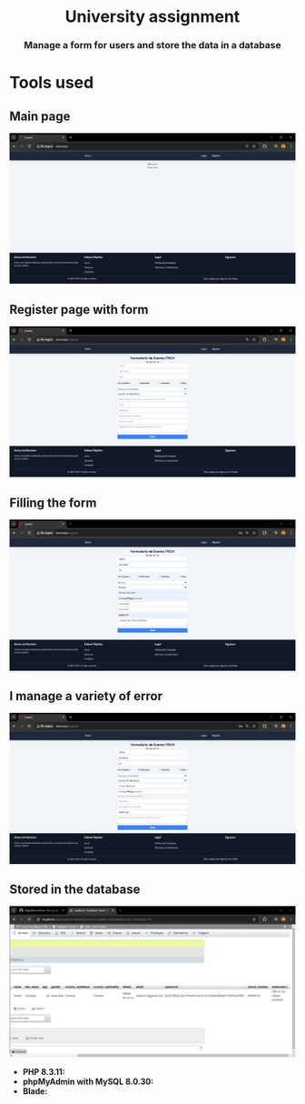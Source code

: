 <h1 style="text-align: center">University assignment</h1>
<h3 style="text-align: center">Manage a form for users and store the data in a database</h3>

# Tools used

## Main page
![Cap1.png](public%2Fimages%2FCap1.png)
## Register page with form
![Cap2.png](public%2Fimages%2FCap2.png)
## Filling the form
![Cap3.png](public%2Fimages%2FCap3.png)
## I manage a variety of error
![Cap4.png](public%2Fimages%2FCap4.png)
## Stored in the database
![Cap5.png](public%2Fimages%2FCap5.png)

- **PHP 8.3.11:**
- **phpMyAdmin with MySQL 8.0.30:**
- **Blade:**
